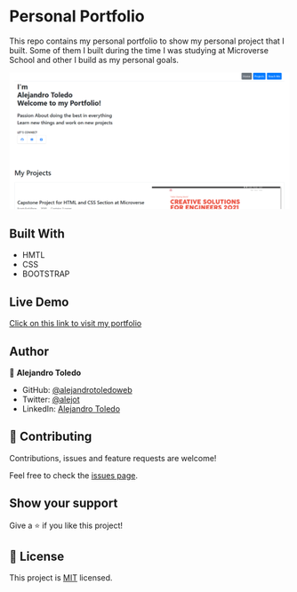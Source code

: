 # Personal Portfolio

This repo contains my personal portfolio to show my personal project that I built.
Some of them I built during the time I was studying at Microverse School and other I build as my personal goals.

![screenshot](images/Screenshot-main-page.png)

## Built With

 - HMTL
 - CSS
 - BOOTSTRAP

 ## Live Demo

[Click on this link to visit my portfolio](https://alejandrotoledoweb.github.io/Portfolio-template-1/#reach-me)

 ## Author

👤 **Alejandro Toledo**

- GitHub: [@alejandrotoledoweb](https://github.com/alejandrotoledoweb)
- Twitter: [@alejot](https://twitter.com/alejot) 
- LinkedIn: [Alejandro Toledo](https://www.linkedin.com/in/alejandro-toledo-3b444b109/) 

## 🤝 Contributing

Contributions, issues and feature requests are welcome!

Feel free to check the [issues page](issues/).

## Show your support

Give a ⭐️ if you like this project!


## 📝 License

This project is [MIT](https://opensource.org/licenses/MIT) licensed.

